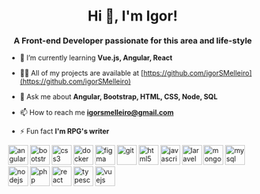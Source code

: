 
<h1 align="center">Hi 👋, I'm Igor!</h1>
<h3 align="center">A Front-end Developer passionate for this area and life-style</h3>

- 🌱 I’m currently learning **Vue.js, Angular, React**

- 👨‍💻 All of my projects are available at [https://github.com/igorSMelleiro](https://github.com/igorSMelleiro)

- 💬 Ask me about **Angular, Bootstrap, HTML, CSS, Node, SQL**

- 📫 How to reach me **igorsmelleiro@gmail.com**

- ⚡ Fun fact **I'm RPG's writer**

<p align="left"><img src="https://devicons.github.io/devicon/devicon.git/icons/angularjs/angularjs-original.svg" alt="angularjs" width="40" height="40" /> 
  <img src="https://devicons.github.io/devicon/devicon.git/icons/bootstrap/bootstrap-plain.svg" alt="bootstrap" width="40" height="40"> 
  <img src="https://devicons.github.io/devicon/devicon.git/icons/css3/css3-original-wordmark.svg" alt="css3" width="40" height="40" /> 
  <img src="https://devicons.github.io/devicon/devicon.git/icons/docker/docker-original-wordmark.svg" alt="docker" width="40" height="40" />
  <img src="https://www.vectorlogo.zone/logos/figma/figma-icon.svg" alt="figma" width="40" height="40" margin-left="10px"/> 
  <img src="https://www.vectorlogo.zone/logos/git-scm/git-scm-icon.svg" alt="git" width="40" height="40" margin-left="10px"/> 
  <img src="https://devicons.github.io/devicon/devicon.git/icons/html5/html5-original-wordmark.svg" alt="html5" width="40" height="40" /> 
  <img src="https://devicons.github.io/devicon/devicon.git/icons/javascript/javascript-original.svg" alt="javascript" width="40" height="40" /> 
  <img src="https://devicons.github.io/devicon/devicon.git/icons/laravel/laravel-plain-wordmark.svg" alt="laravel" width="40" height="40" /> 
  <img src="https://devicons.github.io/devicon/devicon.git/icons/mongodb/mongodb-original-wordmark.svg" alt="mongodb" width="40" height="40" /> 
  <img src="https://devicons.github.io/devicon/devicon.git/icons/mysql/mysql-original-wordmark.svg" alt="mysql" width="40" height="40" /> 
  <img src="https://devicons.github.io/devicon/devicon.git/icons/nodejs/nodejs-original-wordmark.svg" alt="nodejs" width="40" height="40" /> 
  <img src="https://devicons.github.io/devicon/devicon.git/icons/php/php-original.svg" alt="php" width="40" height="40" margin-left="10px"/> 
  <img src="https://devicons.github.io/devicon/devicon.git/icons/react/react-original-wordmark.svg" alt="react" width="40" height="40" /> 
  <img src="https://devicons.github.io/devicon/devicon.git/icons/typescript/typescript-original.svg" alt="typescript" width="40" height="40" /> 
  <img src="https://devicons.github.io/devicon/devicon.git/icons/vuejs/vuejs-original-wordmark.svg" alt="vuejs" width="40" height="40" />
</p>
